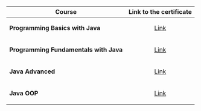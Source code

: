 |          Course                   |                       Link to the certificate                                                |
|         ----------                  |                       -----------------------                                               |
|  <strong> Programming Basics with Java <strong> | <p align="center"> <a href="https://softuni.bg/certificates/details/174989/499add13" target="_blank">Link</a> </p> | 
|  <strong> Programming Fundamentals with Java <strong> | <p align="center"> <a href="https://softuni.bg/certificates/details/195182/31daf9ef" target="_blank">Link</a> </p> | 
|  <strong> Java Advanced <strong> | <p align="center"> <a href="https://softuni.bg/certificates/details/203394/87751db0" target="_blank">Link</a> </p> | 
|  <strong> Java OOP <strong> | <p align="center"> <a href="https://softuni.bg/certificates/details/211077/7f0dfd3c" target="_blank">Link</a> </p> | 

